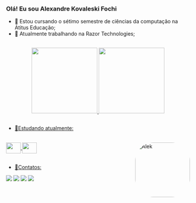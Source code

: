 ### Olá! Eu sou Alexandre Kovaleski Fochi

- 🌱 Estou cursando o sétimo semestre de ciências da computação na Atitus Educação;
- 🔭 Atualmente trabalhando na Razor Technologies;
  
##

<div align="center">
  <a href="https://github.com/AlexandreKovaleski">
  <img height="180em" src="https://github-readme-stats.vercel.app/api?username=AlexandreKovaleski&show_icons=true&theme=dark&include_all_commits=true&count_private=true"/>
  <img height="180em" src="https://github-readme-stats.vercel.app/api/top-langs/?username=AlexandreKovaleski&layout=compact&langs_count=7&theme=dark"/>
</div>

##

- 📕Estudando atualmente:
<div style="display: inline_block"><br>
  <img align="center" height="30" width="40" src="https://upload.wikimedia.org/wikipedia/commons/c/cf/New_Power_BI_Logo.svg" />
  <img align="center" height="30" width="40" src="https://cdn.brandfetch.io/idSUrLOWbH/idOSUN2QlG.svg?c=1dxbfHSJFAPEGdCLU4o5B">
  <img align="right" alt= "Alek"height="150" style="border-radius:50px;" src="https://cdn.discordapp.com/attachments/964699939257073674/1030927904802082941/CodingKiraGIF.gif">
 </div>

##
- 📲Contatos:
<div> 
  <a href = "mailto:akovaleski@live.com"><img src="https://img.shields.io/badge/-Gmail-%23333?style=for-the-badge&logo=gmail&logoColor=white" target="_blank"></a>
  <a href = "https://www.linkedin.com/in/alexandrefochi/" target="_blank"><img src="https://img.shields.io/badge/-LinkedIn-%230077B5?style=for-the-badge&logo=linkedin&logoColor=white" target="_blank"></a> 
  <a href = "https://www.instagram.com/alexandrekovaleski/" target="_blank"><img src="https://img.shields.io/badge/-Instagram-%23E4405F?style=for-the-badge&logo=instagram&logoColor=white" target="_blank"></a>
    <a href = "http://wa.me/5554996595252" target="_blank"><img src="https://img.shields.io/badge/WhatsApp-25D366?style=for-the-badge&logo=whatsapp&logoColor=white" target="_blank"></a>
</div>

  
  

